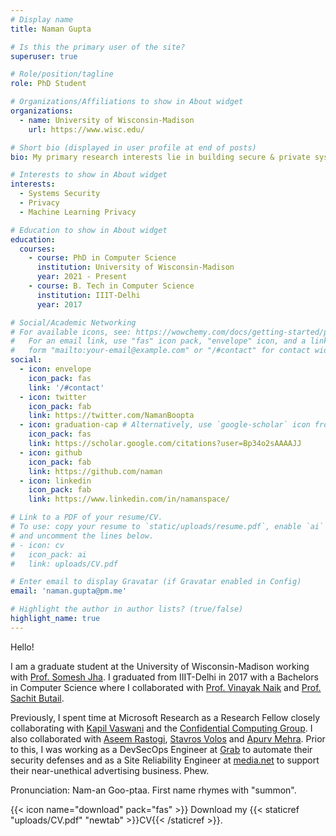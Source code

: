 ```yaml
---
# Display name
title: Naman Gupta

# Is this the primary user of the site?
superuser: true

# Role/position/tagline
role: PhD Student

# Organizations/Affiliations to show in About widget
organizations:
  - name: University of Wisconsin-Madison
    url: https://www.wisc.edu/

# Short bio (displayed in user profile at end of posts)
bio: My primary research interests lie in building secure & private systems which include trusted computing, usability and IoT, especially in healthcare. I am currently exploring various problems in Adverserial Machine Learning. I also care about reclaiming digital privacy and anonymity from the hands of our corporate overlords.

# Interests to show in About widget
interests:
  - Systems Security
  - Privacy
  - Machine Learning Privacy

# Education to show in About widget
education:
  courses:
    - course: PhD in Computer Science
      institution: University of Wisconsin-Madison
      year: 2021 - Present
    - course: B. Tech in Computer Science
      institution: IIIT-Delhi
      year: 2017

# Social/Academic Networking
# For available icons, see: https://wowchemy.com/docs/getting-started/page-builder/#icons
#   For an email link, use "fas" icon pack, "envelope" icon, and a link in the
#   form "mailto:your-email@example.com" or "/#contact" for contact widget.
social:
  - icon: envelope
    icon_pack: fas
    link: '/#contact'
  - icon: twitter
    icon_pack: fab
    link: https://twitter.com/NamanBoopta
  - icon: graduation-cap # Alternatively, use `google-scholar` icon from `ai` icon pack
    icon_pack: fas
    link: https://scholar.google.com/citations?user=Bp34o2sAAAAJJ
  - icon: github
    icon_pack: fab
    link: https://github.com/naman
  - icon: linkedin
    icon_pack: fab
    link: https://www.linkedin.com/in/namanspace/

# Link to a PDF of your resume/CV.
# To use: copy your resume to `static/uploads/resume.pdf`, enable `ai` icons in `params.toml`,
# and uncomment the lines below.
# - icon: cv
#   icon_pack: ai
#   link: uploads/CV.pdf

# Enter email to display Gravatar (if Gravatar enabled in Config)
email: 'naman.gupta@pm.me'

# Highlight the author in author lists? (true/false)
highlight_name: true
---
```


Hello! <br/>

I am a graduate student at the University of Wisconsin-Madison working with <a target="_blank" href="pages.cs.wisc.edu/~jha/"> Prof. Somesh Jha</a>. I graduated from IIIT-Delhi in 2017 with a Bachelors in Computer Science where I collaborated with <a target="_blank" href="http://vinayaknaik.info/">Prof. Vinayak Naik</a> and <a target="_blank" href="https://www.niu.edu/ceet/about/faculty-and-instructors/butail-sachit.shtml">Prof. Sachit Butail</a>.

Previously, I spent time at Microsoft Research as a Research Fellow closely collaborating with <a target="_blank" href="https://www.microsoft.com/en-us/research/people/kapilv/">Kapil Vaswani</a> and the <a target="_blank" href="https://www.microsoft.com/en-us/research/theme/confidential-computing/">Confidential Computing Group</a>. I also collaborated with <a target="_blank" href="https://www.microsoft.com/en-us/research/people/aseemr/">Aseem Rastogi</a>, <a target="_blank" href="https://www.microsoft.com/en-us/research/people/svolos/">Stavros Volos</a> and <a target="_blank" href="https://www.microsoft.com/en-us/research/people/apmehra/">Apurv Mehra</a>. Prior to this, I was working as a DevSecOps Engineer at <a target="_blank"  href="https://grab.com">Grab</a> to automate their security defenses and as a Site Reliability Engineer at <a target="_blank" href="https://media.net">media.net</a> to support their near-unethical advertising business. Phew.



Pronunciation: Nam-an Goo-ptaa. First name rhymes with "summon".

{{< icon name="download" pack="fas" >}} Download my {{< staticref "uploads/CV.pdf" "newtab" >}}CV{{< /staticref >}}.
